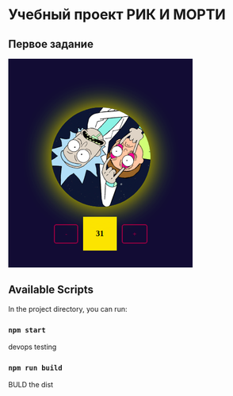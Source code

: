 # Учебный проект РИК И МОРТИ
## Первое задание

![RICK and Morty](projectIMG/firstTask.png)


## Available Scripts

In the project directory, you can run:

### `npm start`

devops testing

### `npm run build`

BULD the dist
